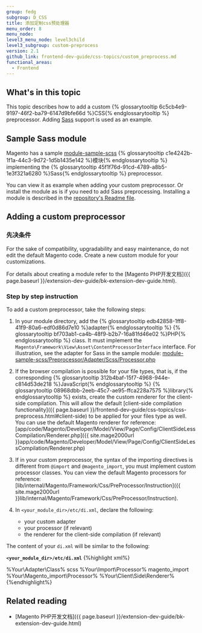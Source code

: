 ```yaml
---
group: fedg
subgroup: D_CSS
title: 添加定制css预处理器
menu_order: 8
menu_node:
level3_menu_node: level3child
level3_subgroup: custom-preprocess
version: 2.1
github_link: frontend-dev-guide/css-topics/custom_preprocess.md
functional_areas:
  - Frontend
---
```


<h2>What's in this topic</h2>

This topic describes how to add a custom {% glossarytooltip 6c5cb4e9-9197-46f2-ba79-6147d9bfe66d %}CSS{% endglossarytooltip %} preprocessor. Adding [Sass](http://sass-lang.com/) support is used as an example.

## Sample Sass module

Magento has a sample [module-sample-scss](https://github.com/magento/magento2-samples/tree/master/module-sample-scss) {% glossarytooltip c1e4242b-1f1a-44c3-9d72-1d5b1435e142 %}模块{% endglossarytooltip %} implementing the {% glossarytooltip 45f1f76d-91cd-4789-a8b5-1e3f321a6280 %}Sass{% endglossarytooltip %} preprocessor.

You can view it as example when adding your custom preprocessor. Or install the module as is if you need to add Sass preprocessing. Installing a module is described in the [repository's Readme file](https://github.com/magento/magento2-samples/blob/master/README.md).


## Adding a custom preprocessor 

### 先决条件

For the sake of compatibility, upgradability and easy maintenance, do not edit the default Magento code. Create a new custom module for your customizations.

For details about creating a module refer to the [Magento PHP开发文档]({{ page.baseurl }}/extension-dev-guide/bk-extension-dev-guide.html).

### Step by step instruction

To add a custom preprocessor, take the following steps:

1. In your module directory, add the {% glossarytooltip edb42858-1ff8-41f9-80a6-edf0d86d7e10 %}adapter{% endglossarytooltip %} {% glossarytooltip bf703ab1-ca4b-48f9-b2b7-16a81fd46e02 %}PHP{% endglossarytooltip %} class. It must implement the `Magento\Framework\View\Asset\ContentProcessorInterface` interface. 
For illustration, see the adapter for Sass in the sample module: [module-sample-scss/Preprocessor/Adapter/Scss/Processor.php](https://github.com/magento/magento2-samples/blob/master/module-sample-scss/Preprocessor/Adapter/Scss/Processor.php)

2. If the browser compilation is possible for your file types, that is, if the corresponding {% glossarytooltip 312b4baf-15f7-4968-944e-c814d53de218 %}JavaScript{% endglossarytooltip %} {% glossarytooltip 08968dbb-2eeb-45c7-ae95-ffca228a7575 %}library{% endglossarytooltip %} exists, create the custom renderer for the client-side compilation. This will allow the default [client-side compilation functionality]({{ page.baseurl }}/frontend-dev-guide/css-topics/css-preprocess.html#client-side) to be applied for your files type as well. 
You can use the default Magento renderer for reference: [app/code/Magento/Developer/Model/View/Page/Config/ClientSideLessCompilation/Renderer.php]({{ site.mage2000url }}app/code/Magento/Developer/Model/View/Page/Config/ClientSideLessCompilation/Renderer.php)

2. If in your custom preprocessor, the syntax of the importing directives is different from `@import` and `@magento_import`, you must implement custom processor classes. 
You can view the default Magento processors for reference: [lib/internal/Magento/Framework/Css/PreProcessor/Instruction]({{ site.mage2000url }}lib/internal/Magento/Framework/Css/PreProcessor/Instruction). 

2. In `<your_module_dir>/etc/di.xml`, declare the following:
	* your custom adapter 
	* your processor (if relevant)
	* the renderer for the client-side compilation (if relevant)

The content of your `di.xml` will be similar to the following:

**`<your_module_dir>/etc/di.xml`**
{%highlight xml%}

<?xml version="1.0"?>
<config xmlns:xsi="http://www.w3.org/2001/XMLSchema-instance" xsi:noNamespaceSchemaLocation="urn:magento:framework:ObjectManager/etc/config.xsd">
    <virtualType name="AlternativeSourceProcessors">
        <arguments>
            <argument name="alternatives" xsi:type="array">
                <item name="%your_preprocessor_name%" xsi:type="array">
                    <item name="class" xsi:type="string">%Your\Adapter\Class%</item>
                </item>
                <!-- Use the following syntax to set the priority of processors. That is, what file types will the system search for, when requested CSS files are not found. The following lines set SCSS to be prior to LESS -->
                <item name="less" xsi:type="array">
                    <item name="after" xsi:type="string">scss</item>
                </item>
            </argument>
        </arguments>
    </virtualType>
    <!-- Add the following declaration if you have custom processors for importing directives -->
    <virtualType name="AssetPreProcessorPoolForSourceThemeDeploy" type="Magento\Framework\View\Asset\PreProcessor\Pool">
        <arguments>
            <argument name="preprocessors" xsi:type="array">
                <item name="%your_preprocessor%" xsi:type="array">
                    <item name="magento_import" xsi:type="array">
                        <item name="class" xsi:type="string">%Your\Import\Processor%</item>
                    </item>
                    <item name="import" xsi:type="array">
                        <item name="after" xsi:type="string">magento_import</item>
                        <item name="class" xsi:type="string">%Your\Magento_import\Processor%</item>
                    </item>
                </item>
            </argument>
        </arguments>
    </virtualType>
    <!-- Declare the renderer for client-side compilation -->
<type name="Magento\Developer\Model\View\Page\Config\RendererFactory">
        <arguments>
            <argument name="rendererTypes" xsi:type="array">
                <item name="client_side_compilation" xsi:type="string">%Your\Client\Side\Renderer%</item>
            </argument>
        </arguments>
    </type>
</config>
{%endhighlight%}


## Related reading

- [Magento PHP开发文档]({{ page.baseurl }}/extension-dev-guide/bk-extension-dev-guide.html)

